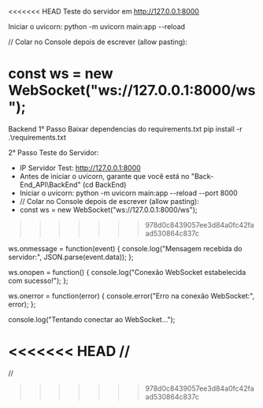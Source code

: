 <<<<<<< HEAD
Teste do servidor em http://127.0.0.1:8000 

Iniciar o uvicorn: python -m uvicorn main:app --reload

// Colar no Console depois de escrever (allow pasting):

const ws = new WebSocket("ws://127.0.0.1:8000/ws");
=======
Backend 
1° Passo Baixar dependencias do requirements.txt
pip install -r .\requirements.txt

2° Passo Teste do Servidor:
- IP Servidor Test: http://127.0.0.1:8000
- Antes de iniciar o uvicorn, garante que você está no "Back-End_API\BackEnd" (cd BackEnd)
- Iniciar o uvicorn: python -m uvicorn main:app --reload --port 8000
- // Colar no Console depois de escrever (allow pasting):
- const ws = new WebSocket("ws://127.0.0.1:8000/ws");
>>>>>>> 978d0c8439057ee3d84a0fc42faad530864c837c

ws.onmessage = function(event) {
    console.log("Mensagem recebida do servidor:", JSON.parse(event.data));
};

ws.onopen = function() {
    console.log("Conexão WebSocket estabelecida com sucesso!");
};

ws.onerror = function(error) {
    console.error("Erro na conexão WebSocket:", error);
};

console.log("Tentando conectar ao WebSocket...");

<<<<<<< HEAD
//
=======
//
>>>>>>> 978d0c8439057ee3d84a0fc42faad530864c837c
